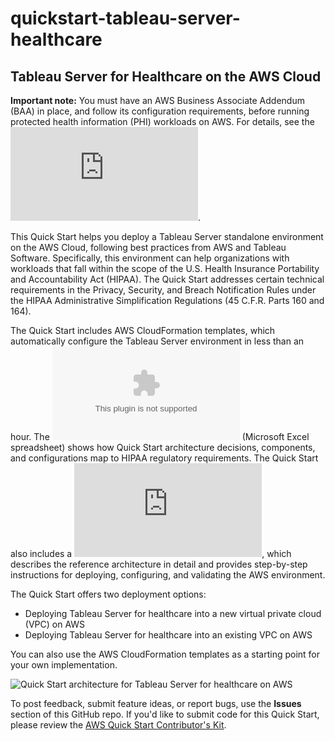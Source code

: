 # quickstart-tableau-server-healthcare
## Tableau Server for Healthcare on the AWS Cloud

**Important note:** You must have an AWS Business Associate Addendum (BAA) in place, and follow its configuration requirements, before running protected health information (PHI) workloads on AWS. For details, see the ![deployment guide](https://aws-quickstart.s3.amazonaws.com/quickstart-tableau-server-healthcare/doc/tableau-server-for-healthcare-on-the-aws-cloud.pdf).

This Quick Start helps you deploy a Tableau Server standalone environment on the AWS Cloud, following best practices from AWS and Tableau Software. Specifically, this environment can help organizations with workloads that fall within the scope of the U.S. Health Insurance Portability and Accountability Act (HIPAA). The Quick Start addresses certain technical requirements in the Privacy, Security, and Breach Notification Rules under the HIPAA Administrative Simplification Regulations (45 C.F.R. Parts 160 and 164). 

The Quick Start includes AWS CloudFormation templates, which automatically configure the Tableau Server environment in less than an hour. The ![security controls reference](https://aws-quickstart.s3.amazonaws.com/quickstart-tableau-server-healthcare/assets/HIPAA-Security-Controls-Mapping_TableauServer_181022.xlsx) (Microsoft Excel spreadsheet) shows how Quick Start architecture decisions, components, and configurations map to HIPAA regulatory requirements. The Quick Start also includes a ![deployment guide](https://aws-quickstart.s3.amazonaws.com/quickstart-tableau-server-healthcare/doc/tableau-server-for-healthcare-on-the-aws-cloud.pdf), which describes the reference architecture in detail and provides step-by-step instructions for deploying, configuring, and validating the AWS environment.

The Quick Start offers two deployment options:

- Deploying Tableau Server for healthcare into a new virtual private cloud (VPC) on AWS
- Deploying Tableau Server for healthcare into an existing VPC on AWS

You can also use the AWS CloudFormation templates as a starting point for your own implementation.

![Quick Start architecture for Tableau Server for healthcare on AWS](https://d0.awsstatic.com/partner-network/QuickStart/datasheets/tableau-server-healthcare-architecture-on-aws.png)


To post feedback, submit feature ideas, or report bugs, use the **Issues** section of this GitHub repo.
If you'd like to submit code for this Quick Start, please review the [AWS Quick Start Contributor's Kit](https://aws-quickstart.github.io/). 
